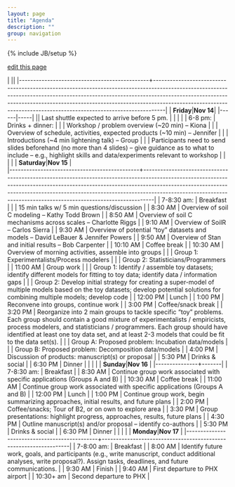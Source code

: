 ```yaml
---
layout: page
title: "Agenda"
description: ""
group: navigation
---
```

{% include JB/setup %}

[edit this page](https://github.com/soil-metamodel/soil-metamodel.github.com/edit/master/agenda.md)



|                 ||
|----------------------------------------------+----------------------------------------------------------------------------------------------------------------------------------------------------------------------------------------------------------------------------------------------------------------------------------------------------------------------------|
| **Friday**|**Nov 14**|
|------|-----|
|| Last shuttle expected to arrive before 5 pm. |
|                                              |                                                                                                                                                                                                                                                                                                                            |
| 6-8 pm:                                      | Drinks + dinner:                                                                                                                                                                                                                                                                                                           |
|                                              | Workshop / problem overview (~20 min) – Kiona                                                                                                                                                                                                                                                                              |
|                                              | Overview of schedule, activities, expected products (~10 min) – Jennifer                                                                                                                                                                                                                                                   |
|                                              | Introductions (~4 min lightening talk) – Group                                                                                                                                                                                                                                                                             |
|                                              | Participants need to send slides beforehand (no more than 4 slides) – give guidance as to what to include – e.g., highlight skills and data/experiments relevant to workshop                                                                                                                                               |
|                                              |                                                                                                                                                                                                                                                                                                                            |
| **Saturday**|**Nov 15**                              |                
|----------------------------------------------+----------------------------------------------------------------------------------------------------------------------------------------------------------------------------------------------------------------------------------------------------------------------------------------------------------------------------|
| 7-8:30 am:                                   | Breakfast |
|                                              | 15 min talks w/ 5 min questions/discussion  |
| 8:30 AM                                      | Overview of soil C modeling – Kathy Todd Brown |
| 8:50 AM                                      | Overview of soil C mechanisms across scales – Charlotte Riggs |
| 9:10 AM                                      | Overview of SoilR – Carlos Sierra  |
| 9:30 AM                                      | Overview of potential “toy” datasets and models – David LeBauer & Jennifer Powers |
| 9:50 AM                                      | Overview of Stan and initial results – Bob Carpenter  |
| 10:10 AM                                     | Coffee break |
| 10:30 AM                                     | Overview of morning activities, assemble into groups |
|                                              | Group 1: Experimentalists/Process modelers |
|                                              | Group 2: Statisticians/Programmers |
| 11:00 AM                                     | Group work |
|                                              | Group 1: Identify / assemble toy datasets; identify different models for fitting to toy data; identify data / information gaps |
|                                              | Group 2: Develop initial strategy for creating a super-model of multiple models based on the toy datasets; develop potential solutions for combining multiple models; develop code |
| 12:00 PM                                     | Lunch  |
| 1:00 PM                                      | Reconvene into groups, continue work |
| 3:00 PM                                      | Coffee/snack break |
| 3:20 PM                                      | Reorganize into 2 main groups to tackle specific “toy” problems. Each group should contain a good mixture of experimentalists / empiricists, process modelers, and statisticians / programmers. Each group should have identified at least one toy data set, and at least 2-3 models that could be fit to the data set(s). |
|                                              | Group A: Proposed problem: Incubation data/models |
|                                              | Group B: Proposed problem: Decomposition data/models |
| 4:00 PM                                      | Discussion of products: manuscript(s) or proposal  |
| 5:30 PM                                      | Drinks & social   |
| 6:30 PM                                      | Dinner |
|                                              |       |
| **Sunday**|**Nov 16**                                | 
|---------------+-------|
| 7-8:30 am:                                   | Breakfast |
| 8:30 AM                                      | Continue group work associated with specific applications (Groups A and B) |
| 10:30 AM                                     | Coffee break  |
| 11:00 AM                                     | Continue group work associated with specific applications (Groups A and B) |
| 12:00 PM                                     | Lunch |
| 1:00 PM                                      | Continue group work, begin summarizing approaches, initial results, and future plans |
| 2:00 PM                                      | Coffee/snacks; Tour of B2, or on own to explore area    |
| 3:30 PM                                      | Group presentations: highlight progress, approaches, results, future plans |
| 4:30 PM                                      | Outline manuscript(s) and/or proposal – identify co-authors |
| 5:30 PM                                      | Drinks & social |
| 6:30 PM                                      | Dinner |
|                                              | |
| **Monday**|**Nov 17**                                | 
|----------------------------------------------+------------------------------------------------------------------|
| 7-8:00 am:                                   | Breakfast |
| 8:00 AM                                      | Identify future work, goals, and participants (e.g., write manuscript, conduct additional analyses, write proposal?). Assign tasks, deadlines, and future communications. |
| 9:30 AM                                      | Finish |
| 9:40 AM                                      | First departure to PHX airport |
| 10:30+ am                                    | Second departure to PHX |
